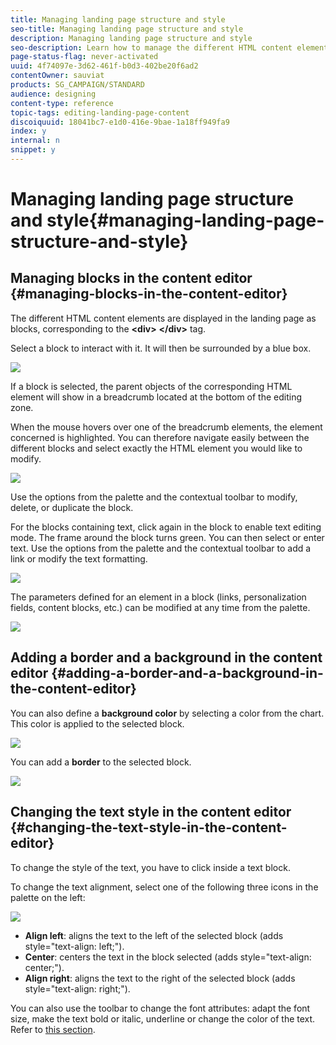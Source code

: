 ```yaml
---
title: Managing landing page structure and style
seo-title: Managing landing page structure and style
description: Managing landing page structure and style
seo-description: Learn how to manage the different HTML content elements and overall styling in a landing page.
page-status-flag: never-activated
uuid: 4f74097e-3d62-461f-b0d3-402be20f6ad2
contentOwner: sauviat
products: SG_CAMPAIGN/STANDARD
audience: designing
content-type: reference
topic-tags: editing-landing-page-content
discoiquuid: 18041bc7-e1d0-416e-9bae-1a18ff949fa9
index: y
internal: n
snippet: y
---
```


# Managing landing page structure and style{#managing-landing-page-structure-and-style}

## Managing blocks in the content editor {#managing-blocks-in-the-content-editor}

The different HTML content elements are displayed in the landing page as blocks, corresponding to the **&lt;div&gt;** **&lt;/div&gt;** tag.

Select a block to interact with it. It will then be surrounded by a blue box.

![](assets/des_lp_content_1.png)

If a block is selected, the parent objects of the corresponding HTML element will show in a breadcrumb located at the bottom of the editing zone.

When the mouse hovers over one of the breadcrumb elements, the element concerned is highlighted. You can therefore navigate easily between the different blocks and select exactly the HTML element you would like to modify.

![](assets/des_lp_content_2.png)

Use the options from the palette and the contextual toolbar to modify, delete, or duplicate the block.

For the blocks containing text, click again in the block to enable text editing mode. The frame around the block turns green. You can then select or enter text. Use the options from the palette and the contextual toolbar to add a link or modify the text formatting.

![](assets/des_lp_content_3.png)

The parameters defined for an element in a block (links, personalization fields, content blocks, etc.) can be modified at any time from the palette.

![](assets/des_lp_content_4.png)

## Adding a border and a background in the content editor {#adding-a-border-and-a-background-in-the-content-editor}

You can also define a **background color** by selecting a color from the chart. This color is applied to the selected block.

![](assets/des_lp_content_5.png)

You can add a **border** to the selected block.

![](assets/des_lp_content_6.png)

## Changing the text style in the content editor {#changing-the-text-style-in-the-content-editor}

To change the style of the text, you have to click inside a text block.

To change the text alignment, select one of the following three icons in the palette on the left:

![](assets/des_lp_content_7.png)

* **Align left**: aligns the text to the left of the selected block (adds style="text-align: left;"). 
* **Center**: centers the text in the block selected (adds style="text-align: center;"). 
* **Align right**: aligns the text to the right of the selected block (adds style="text-align: right;").

You can also use the toolbar to change the font attributes: adapt the font size, make the text bold or italic, underline or change the color of the text. Refer to [this section](../../designing/using/landing-page-content-editor-interface.md#landing-page-editor-toolbar).
